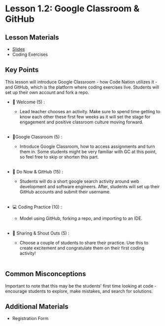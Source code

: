 # Lesson 1.2: Google Classroom & GitHub

## Lesson Materials
- [Slides](https://docs.google.com/presentation/d/1EB8GVHuKhh781d5sJpM2lVhTevpDufTXjmbTydZNnM8/edit?usp=sharing)
- Coding Exercises


## Key Points
This lesson will introduce Google Classroom - how Code Nation utilizes it - and GitHub, which is the platform where coding exercises live. Students will set up their own account and fork a repo.

- 👋 Welcome (5) : 
    - Lead teacher chooses an activity. Make sure to spend time getting to know each other these first few weeks as it will set the stage for engagement and positive classroom culture moving forward.<br><br>

- 🎒Google Classroom (5) : 
    - Introduce Google Classroom, how to access assignments and turn them in. Some students might be very familiar with GC at this point, so feel free to skip or shorten this part.<br><br>

- 👾 Do Now & GitHub (15) :
    - Students will do a short google search activity around web development and software engineers. After, students will set up their GitHub accounts and submit their username.<br><br>

- 💻 Coding Practice (10) : 
    - Model using GitHub, forking a repo, and importing to an IDE.<br><br>

- 🎉 Sharing & Shout Outs (5) :
    - Choose a couple of students to share their practice. Use this to create excitement and congratulate them on their first coding activity!<br><br>


## Common Misconceptions
Important to note that this may be the students' first time looking at code - encourage students to explore, make mistakes, and search for solutions.  

## Additional Materials
- Registration Form